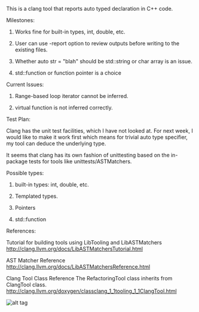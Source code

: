 This is a clang tool that reports auto typed declaration in C++ code.

Milestones:

1. Works fine for built-in types, int, double, etc.

2. User can use -report option to review outputs before writing to the existing files.

3. Whether auto str = "blah" should be std::string or char array is an issue.

4. std::function or function pointer is a choice

Current Issues:

1. Range-based loop iterator cannot be inferred.

2. virtual function is not inferred correctly.

Test Plan:

Clang has the unit test facilities, which I have not looked at. For next week, I would like to make it work first which means for trivial auto type specifier, my tool can deduce the underlying type.

It seems that clang has its own fashion of unittesting based on the in-package tests for tools like unittests/ASTMatchers.

Possible types:
1. built-in types: int, double, etc.

2. Templated types.

3. Pointers

4. std::function

References:

Tutorial for building tools using LibTooling and LibASTMatchers
http://clang.llvm.org/docs/LibASTMatchersTutorial.html

AST Matcher Reference
http://clang.llvm.org/docs/LibASTMatchersReference.html

Clang Tool Class Reference
The RefactoringTool class inherits from ClangTool class.
http://clang.llvm.org/doxygen/classclang_1_1tooling_1_1ClangTool.html


![alt tag](https://upload.wikimedia.org/wikipedia/en/4/4c/LLVM_Logo.svg)
